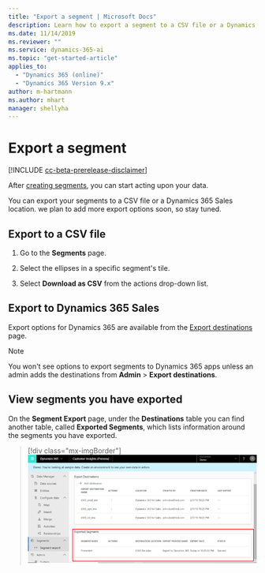 ```yaml
---
title: "Export a segment | Microsoft Docs"
description: Learn how to export a segment to a CSV file or a Dynamics 365 app. 
ms.date: 11/14/2019
ms.reviewer: ""
ms.service: dynamics-365-ai
ms.topic: "get-started-article"
applies_to: 
  - "Dynamics 365 (online)"
  - "Dynamics 365 Version 9.x"
author: m-hartmann
ms.author: mhart
manager: shellyha
---
```


# Export a segment

[!INCLUDE [cc-beta-prerelease-disclaimer](../includes/cc-beta-prerelease-disclaimer.md)]

After [creating segments](pm-segments.md), you can start acting upon your data.

You can export your segments to a CSV file or a Dynamics 365 Sales location. we plan to add more export options soon, so stay tuned.

## Export to a CSV file

1. Go to the **Segments** page.

2. Select the ellipses in a specific segment's tile.

3. Select **Download as CSV** from the actions drop-down list.

## Export to Dynamics 365 Sales

Export options for Dynamics 365 are available from the [Export destinations](export-destinations.md) page.

> [!NOTE]
> You won't see options to export segments to Dynamics 365 apps unless an admin adds the destinations from **Admin** > **Export destinations**.

## View segments you have exported

On the **Segment Export** page, under the **Destinations** table you can find another table, called **Exported Segments**, which lists  information around the segments you have exported.

> [!div class="mx-imgBorder"] 
> ![Segmentation export segments](media/segmentation-export-segments.png "Segmentation export segments")
